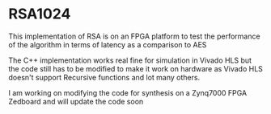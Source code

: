# RSA1024
This implementation of RSA is on an FPGA platform to test the performance of the algorithm in terms of latency as a comparison to AES

The C++ implementation works real fine for simulation in Vivado HLS but the code still has to be modified to make it work on hardware as Vivado HLS doesn't support Recursive functions and lot many others.

I am working on modifying the code for synthesis on a Zynq7000 FPGA Zedboard and will update the code soon
